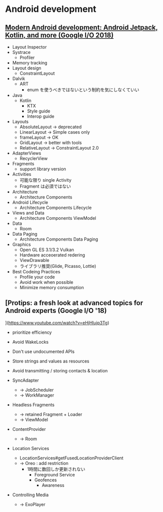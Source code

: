 # Android development

## [Modern Android development: Android Jetpack, Kotlin, and more (Google I/O 2018)](https://www.youtube.com/watch?v=IrMw7MEgADk)

* Layout Inspector
* Systrace
  * Profiler
* Memory tracking
* Layout design
  * ConstraintLayout
* Dalvik
  * ART
    * enum を使うべきではないという制約を気にしなくていい
* Java
  * Kotlin
    * KTX
    * Style guide
    * Interop guide
* Layouts
  * AbsoluteLayout -> deprecated
  * LinearLayout -> Simple cases only
  * frameLayout -> OK
  * GridLayout -> better with tools
  * RelativeLayout -> ConstraintLayout 2.0
* AdapterViews
  * RecyclerView
* Fragments
  * support library version
* Activities
  * 可能な限り single Activity
  * Fragment は必須ではない
* Architecture
  * Architecture Components
* Android Lifecycle
  * Architecture Components Lifecycle
* Views and Data
  * Architecture Components ViewModel
* Data
  * Room
* Data Paging
  * Architecture Components Data Paging
* Graphics
  * Open GL ES 3.1/3.2 Vulkan
  * Hardware acceoerated redering
  * ViewDrawable
  * ライブラリ推奨(Glide, Picasso, Lottie)
* Best Codeing Practices
  * Profile your code
  * Avoid work when possible
  * Minimize memory consumption

## [Protips: a fresh look at advanced topics for Android experts (Google I/O '18)
  ](https://www.youtube.com/watch?v=eHjHlujp3Tg)

* prioritize efficiency
* Avoid WakeLocks
* Don't use undocumented APIs
* Store strings and values as resources
* Avoid transmitting / storing contacts & location

* SyncAdapter
  * -> JobScheduler
  * -> WorkManager
* Headless Fragments
  * -> retained Fragment + Loader
  * -> ViewModel
* ContentProvider
  * -> Room
* Location Services
  * LocationServices#getFusedLocationProviderClient
  * -> Oreo : add restriction
    * 1時間に数回しか更新されない
      * Foreground Service
      * Geofences
        * Awareness
* Controlling Media
  * -> ExoPlayer
